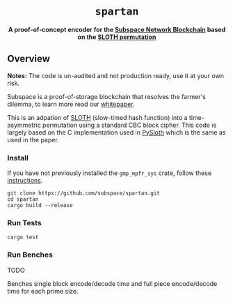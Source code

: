 <div align="center">
  <h1><code>spartan</code></h1>
  <strong>A proof-of-concept encoder for the <a href="https://subspace.network/">Subspace Network Blockchain</a> based on the <a href="https://eprint.iacr.org/2015/366">SLOTH permutation</a></strong>
</div>

## Overview

**Notes:** The code is un-audited and not production ready, use it at your own risk.

Subspace is a proof-of-storage blockchain that resolves the farmer's dilemma, to learn more read our <a href="https://drive.google.com/file/d/1v847u_XeVf0SBz7Y7LEMXi72QfqirstL/view">whitepaper</a>. 

This is an adpation of <a href="https://eprint.iacr.org/2015/366">SLOTH</a> (slow-timed hash function) into a time-asymmetric permutation using a standard CBC block cipher. This code is largely based on the C implementation used in <a href="https://github.com/randomchain/pysloth/blob/master/sloth.c">PySloth</a> which is the same as used in the paper.

### Install

If you have not previously installed the `gmp_mpfr_sys` crate, follow these [instructions](https://docs.rs/gmp-mpfr-sys/1.3.0/gmp_mpfr_sys/index.html#building-on-gnulinux).

```
git clone https://github.com/subspace/spartan.git
cd spartan
cargo build --release
```

### Run Tests

`cargo test`

### Run Benches

TODO

Benches single block encode/decode time and full piece encode/decode time for each prime size.
